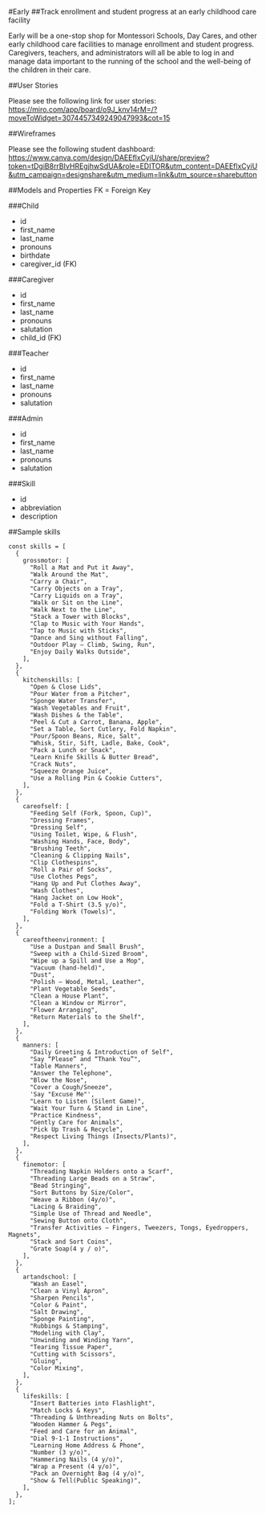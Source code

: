 #Early
##Track enrollment and student progress at an early childhood care facility

Early will be a one-stop shop for Montessori Schools, Day Cares, and other early childhood care facilities to manage enrollment and student progress. Caregivers, teachers, and administrators will all be able to log in and manage data important to the running of the school and the well-being of the children in their care.

##User Stories

Please see the following link for user stories:
https://miro.com/app/board/o9J_knv14rM=/?moveToWidget=3074457349249047993&cot=15

##Wireframes

Please see the following student dashboard:
https://www.canva.com/design/DAEEflxCyiU/share/preview?token=tDgiB8rrBIvHREgjhwSdUA&role=EDITOR&utm_content=DAEEflxCyiU&utm_campaign=designshare&utm_medium=link&utm_source=sharebutton

##Models and Properties
FK = Foreign Key

###Child
* id
* first_name
* last_name
* pronouns
* birthdate
* caregiver_id (FK)

###Caregiver
* id
* first_name
* last_name
* pronouns
* salutation
* child_id (FK)

###Teacher
* id
* first_name
* last_name
* pronouns
* salutation

###Admin
* id
* first_name
* last_name
* pronouns
* salutation

###Skill
* id
* abbreviation
* description

##Sample skills

```
const skills = [
  {
    grossmotor: [
      "Roll a Mat and Put it Away",
      "Walk Around the Mat",
      "Carry a Chair",
      "Carry Objects on a Tray",
      "Carry Liquids on a Tray",
      "Walk or Sit on the Line",
      "Walk Next to the Line",
      "Stack a Tower with Blocks",
      "Clap to Music with Your Hands",
      "Tap to Music with Sticks",
      "Dance and Sing without Falling",
      "Outdoor Play – Climb, Swing, Run",
      "Enjoy Daily Walks Outside",
    ],
  },
  {
    kitchenskills: [
      "Open & Close Lids",
      "Pour Water from a Pitcher",
      "Sponge Water Transfer",
      "Wash Vegetables and Fruit",
      "Wash Dishes & the Table",
      "Peel & Cut a Carrot, Banana, Apple",
      "Set a Table, Sort Cutlery, Fold Napkin",
      "Pour/Spoon Beans, Rice, Salt",
      "Whisk, Stir, Sift, Ladle, Bake, Cook",
      "Pack a Lunch or Snack",
      "Learn Knife Skills & Butter Bread",
      "Crack Nuts",
      "Squeeze Orange Juice",
      "Use a Rolling Pin & Cookie Cutters",
    ],
  },
  {
    careofself: [
      "Feeding Self (Fork, Spoon, Cup)",
      "Dressing Frames",
      "Dressing Self",
      "Using Toilet, Wipe, & Flush",
      "Washing Hands, Face, Body",
      "Brushing Teeth",
      "Cleaning & Clipping Nails",
      "Clip Clothespins",
      "Roll a Pair of Socks",
      "Use Clothes Pegs",
      "Hang Up and Put Clothes Away",
      "Wash Clothes",
      "Hang Jacket on Low Hook",
      "Fold a T-Shirt (3.5 y/o)",
      "Folding Work (Towels)",
    ],
  },
  {
    careoftheenvironment: [
      "Use a Dustpan and Small Brush",
      "Sweep with a Child-Sized Broom",
      "Wipe up a Spill and Use a Mop",
      "Vacuum (hand-held)",
      "Dust",
      "Polish – Wood, Metal, Leather",
      "Plant Vegetable Seeds",
      "Clean a House Plant",
      "Clean a Window or Mirror",
      "Flower Arranging",
      "Return Materials to the Shelf",
    ],
  },
  {
    manners: [
      "Daily Greeting & Introduction of Self",
      "Say “Please” and “Thank You”",
      "Table Manners",
      "Answer the Telephone",
      "Blow the Nose",
      "Cover a Cough/Sneeze",
      'Say "Excuse Me"',
      "Learn to Listen (Silent Game)",
      "Wait Your Turn & Stand in Line",
      "Practice Kindness",
      "Gently Care for Animals",
      "Pick Up Trash & Recycle",
      "Respect Living Things (Insects/Plants)",
    ],
  },
  {
    finemotor: [
      "Threading Napkin Holders onto a Scarf",
      "Threading Large Beads on a Straw",
      "Bead Stringing",
      "Sort Buttons by Size/Color",
      "Weave a Ribbon (4y/o)",
      "Lacing & Braiding",
      "Simple Use of Thread and Needle",
      "Sewing Button onto Cloth",
      "Transfer Activities – Fingers, Tweezers, Tongs, Eyedroppers, Magnets",
      "Stack and Sort Coins",
      "Grate Soap(4 y / o)",
    ],
  },
  {
    artandschool: [
      "Wash an Easel",
      "Clean a Vinyl Apron",
      "Sharpen Pencils",
      "Color & Paint",
      "Salt Drawing",
      "Sponge Painting",
      "Rubbings & Stamping",
      "Modeling with Clay",
      "Unwinding and Winding Yarn",
      "Tearing Tissue Paper",
      "Cutting with Scissors",
      "Gluing",
      "Color Mixing",
    ],
  },
  {
    lifeskills: [
      "Insert Batteries into Flashlight",
      "Match Locks & Keys",
      "Threading & Unthreading Nuts on Bolts",
      "Wooden Hammer & Pegs",
      "Feed and Care for an Animal",
      "Dial 9-1-1 Instructions",
      "Learning Home Address & Phone",
      "Number (3 y/o)",
      "Hammering Nails (4 y/o)",
      "Wrap a Present (4 y/o)",
      "Pack an Overnight Bag (4 y/o)",
      "Show & Tell(Public Speaking)",
    ],
  },
];

```